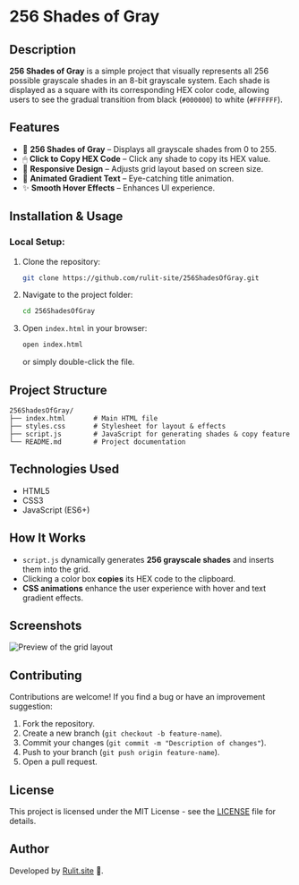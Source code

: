 # 256 Shades of Gray

## Description
**256 Shades of Gray** is a simple project that visually represents all 256 possible grayscale shades in an 8-bit grayscale system. Each shade is displayed as a square with its corresponding HEX color code, allowing users to see the gradual transition from black (`#000000`) to white (`#FFFFFF`).

## Features
- 🎨 **256 Shades of Gray** – Displays all grayscale shades from 0 to 255.
- 🖱 **Click to Copy HEX Code** – Click any shade to copy its HEX value.
- 📱 **Responsive Design** – Adjusts grid layout based on screen size.
- 🌈 **Animated Gradient Text** – Eye-catching title animation.
- ✨ **Smooth Hover Effects** – Enhances UI experience.

## Installation & Usage
### Local Setup:
1. Clone the repository:
   ```sh
   git clone https://github.com/rulit-site/256ShadesOfGray.git
   ```
2. Navigate to the project folder:
   ```sh
   cd 256ShadesOfGray
   ```
3. Open `index.html` in your browser:
   ```sh
   open index.html
   ```
   or simply double-click the file.

## Project Structure
```
256ShadesOfGray/
├── index.html       # Main HTML file
├── styles.css       # Stylesheet for layout & effects
├── script.js        # JavaScript for generating shades & copy feature
└── README.md        # Project documentation
```

## Technologies Used
- HTML5
- CSS3
- JavaScript (ES6+)

## How It Works
- `script.js` dynamically generates **256 grayscale shades** and inserts them into the grid.
- Clicking a color box **copies** its HEX code to the clipboard.
- **CSS animations** enhance the user experience with hover and text gradient effects.

## Screenshots
![Preview of the grid layout](/screenshot-page.jpg)

## Contributing
Contributions are welcome! If you find a bug or have an improvement suggestion:
1. Fork the repository.
2. Create a new branch (`git checkout -b feature-name`).
3. Commit your changes (`git commit -m "Description of changes"`).
4. Push to your branch (`git push origin feature-name`).
5. Open a pull request.

## License
This project is licensed under the MIT License - see the [LICENSE](LICENSE) file for details.

## Author
Developed by [Rulit.site](https://rulit.site) 🚀.

